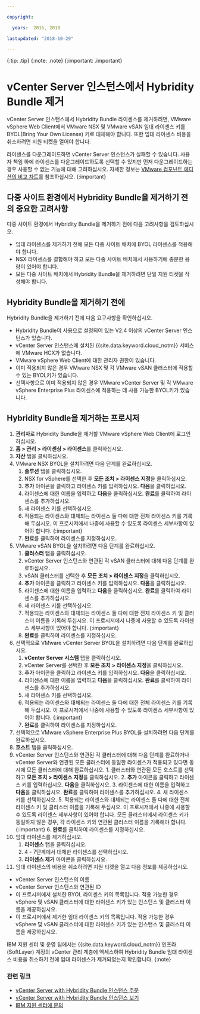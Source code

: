 ```yaml
---

copyright:

  years:  2016, 2018

lastupdated: "2018-10-29"

---
```


{:tip: .tip}
{:note: .note}
{:important: .important}

# vCenter Server 인스턴스에서 Hybridity Bundle 제거

vCenter Server 인스턴스에서 Hybridity Bundle 라이센스를 제거하려면, VMware vSphere Web Client에서 VMware NSX 및 VMware vSAN 임대 라이센스 키를 BYOL(Bring Your Own License) 키로 대체해야 합니다. 또한 임대 라이센스 비용을 취소하려면 지원 티켓을 열어야 합니다.

라이센스를 다운그레이드하면 vCenter Server 인스턴스가 실패할 수 있습니다. 사용자 책임 하에 라이센스를 다운그레이드하도록 선택할 수 있지만 먼저 다운그레이드하는 경우 사용할 수 없는 기능에 대해 고려하십시오. 자세한 정보는 [VMware 컴포넌트 에디션의 비교 차트](../archiref/solution/appendix.html)를 참조하십시오.
{:important}

## 다중 사이트 환경에서 Hybridity Bundle을 제거하기 전의 중요한 고려사항

다중 사이트 환경에서 Hybridity Bundle을 제거하기 전에 다음 고려사항을 검토하십시오.

* 임대 라이센스를 제거하기 전에 모든 다중 사이트 배치에 BYOL 라이센스를 적용해야 합니다.
* NSX 라이센스를 결합해야 하고 모든 다중 사이트 배치에서 사용하기에 충분한 용량이 있어야 합니다.
* 모든 다중 사이트 배치에서 Hybridity Bundle을 제거하려면 단일 지원 티켓을 작성해야 합니다.

## Hybridity Bundle을 제거하기 전에

Hybridity Bundle을 제거하기 전에 다음 요구사항을 확인하십시오.

* Hybridity Bundle이 사용으로 설정되어 있는 V2.4 이상의 vCenter Server 인스턴스가 있습니다.
* vCenter Server 인스턴스에 설치된 {{site.data.keyword.cloud_notm}} 서비스에 VMware HCX가 없습니다.
* VMware vSphere Web Client에 대한 관리자 권한이 있습니다.
* 이미 적용되지 않은 경우 VMware NSX 및 각 VMware vSAN 클러스터에 적용할 수 있는 BYOL키가 있습니다.
* 선택사항으로 이미 적용되지 않은 경우 VMware vCenter Server 및 각 VMware vSphere Enterprise Plus 라이센스에 적용하는 데 사용 가능한 BYOL키가 있습니다.

## Hybridity Bundle을 제거하는 프로시저

1. **관리자**로 Hybridity Bundle을 제거할 VMware vSphere Web Client에 로그인하십시오.
2. **홈 > 관리 > 라이센싱 > 라이센스**를 클릭하십시오.
3. **자산** 탭을 클릭하십시오.
4. VMware NSX BYOL을 설치하려면 다음 단계를 완료하십시오.
   1. **솔루션** 탭을 클릭하십시오.
   2. NSX for vSphere를 선택한 후 **모든 조치 > 라이센스 지정**을 클릭하십시오.
   3. **추가** 아이콘을 클릭하고 라이센스 키를 입력하십시오. **다음**을 클릭하십시오.
   4. 라이센스에 대한 이름을 입력하고 **다음**을 클릭하십시오. **완료**를 클릭하여 라이센스를 추가하십시오.
   5. 새 라이센스 키를 선택하십시오.
   6. 적용되는 라이센스와 대체되는 라이센스 둘 다에 대한 전체 라이센스 키를 기록해 두십시오. 이 프로시저에서 나중에 사용할 수 있도록 라이센스 세부사항이 있어야 합니다.
   {:important}
   7. **완료**를 클릭하여 라이센스를 지정하십시오.
5. VMware vSAN BYOL을 설치하려면 다음 단계를 완료하십시오.
   1. **클러스터** 탭을 클릭하십시오.
   2. vCenter Server 인스턴스와 연관된 각 vSAN 클러스터에 대해 다음 단계를 완료하십시오.
    1. vSAN 클러스터를 선택한 후 **모든 조치 > 라이센스 지정**을 클릭하십시오.
    2. **추가** 아이콘을 클릭하고 라이센스 키를 입력하십시오. **다음**을 클릭하십시오.
    3. 라이센스에 대한 이름을 입력하고 **다음**을 클릭하십시오. **완료**를 클릭하여 라이센스를 추가하십시오.
    4. 새 라이센스 키를 선택하십시오.
    5. 적용되는 라이센스와 대체되는 라이센스 둘 다에 대한 전체 라이센스 키 및 클러스터 이름을 기록해 두십시오.
    이 프로시저에서 나중에 사용할 수 있도록 라이센스 세부사항이 있어야 합니다.
   {:important}
    6. **완료**를 클릭하여 라이센스를 지정하십시오.
6. 선택적으로 VMware vCenter Server BYOL을 설치하려면 다음 단계를 완료하십시오.
   1. **vCenter Server 시스템** 탭을 클릭하십시오.
   2. vCenter Server를 선택한 후 **모든 조치 > 라이센스 지정**을 클릭하십시오.
   3. **추가** 아이콘을 클릭하고 라이센스 키를 입력하십시오. **다음**을 클릭하십시오.
   4. 라이센스에 대한 이름을 입력하고 **다음**을 클릭하십시오. **완료**를 클릭하여 라이센스를 추가하십시오.
   5. 새 라이센스 키를 선택하십시오.
   6. 적용되는 라이센스와 대체되는 라이센스 둘 다에 대한 전체 라이센스 키를 기록해 두십시오. 이 프로시저에서 나중에 사용할 수 있도록 라이센스 세부사항이 있어야 합니다.
   {:important}
   7. **완료**를 클릭하여 라이센스를 지정하십시오.
7. 선택적으로 VMware vSphere Enterprise Plus BYOL을 설치하려면 다음 단계를 완료하십시오.
  1. **호스트** 탭을 클릭하십시오.
  2. vCenter Server 인스턴스와 연관된 각 클러스터에 대해 다음 단계를 완료하거나 vCenter Server와 연관된 모든 클러스터에 동일한 라이센스가 적용되고 있다면 동시에 모든 클러스터에 대해 완료하십시오.
    1. 클러스터와 연관된 모든 호스트를 선택하고 **모든 조치 > 라이센스 지정**을 클릭하십시오.
    2. **추가** 아이콘을 클릭하고 라이센스 키를 입력하십시오. **다음**을 클릭하십시오.
    3. 라이센스에 대한 이름을 입력하고 **다음**을 클릭하십시오. **완료**를 클릭하여 라이센스를 추가하십시오.
    4. 새 라이센스 키를 선택하십시오.
    5. 적용되는 라이센스와 대체되는 라이센스 둘 다에 대한 전체 라이센스 키 및 클러스터 이름을 기록해 두십시오.
    이 프로시저에서 나중에 사용할 수 있도록 라이센스 세부사항이 있어야 합니다. 모든 클러스터에서 라이센스 키가 동일하지 않은 경우, 각 라이센스 키와 연관된 클러스터 이름을 기록해야 합니다.
    {:important}
    6. **완료**를 클릭하여 라이센스를 지정하십시오.
8. 임대 라이센스를 제거하십시오.
   1. **라이센스** 탭을 클릭하십시오.
   2. 4 - 7단계에서 대체한 라이센스를 선택하십시오.
   3. **라이센스 제거** 아이콘을 클릭하십시오.
9. 임대 라이센스의 비용을 취소하려면 지원 티켓을 열고 다음 정보를 제공하십시오.
  * vCenter Server 인스턴스의 이름
  * vCenter Server 인스턴스와 연관된 ID
  * 이 프로시저에서 설치한 BYOL 라이센스 키의 목록입니다. 적용 가능한 경우 vSphere 및 vSAN 클러스터에 대한 라이센스 키가 있는 인스턴스 및 클러스터 이름을 제공하십시오.
  * 이 프로시저에서 제거한 임대 라이센스 키의 목록입니다. 적용 가능한 경우 vSphere 및 vSAN 클러스터에 대한 라이센스 키가 있는 인스턴스 및 클러스터 이름을 제공하십시오.

  IBM 지원 센터 및 운영 팀에서는 {{site.data.keyword.cloud_notm}} 인프라(SoftLayer) 계정의 vCenter 관리 계층에 액세스하여 Hybridity Bundle 임대 라이센스 비용을 취소하기 전에 임대 라이센스가 제거되었는지 확인합니다.
  {:note}

### 관련 링크

* [vCenter Server with Hybridity Bundle 인스턴스 주문](vc_hybrid_orderinginstance.html)
* [vCenter Server with Hybridity Bundle 인스턴스 보기](vc_hybrid_viewinginstances.html)
* [IBM 지원 센터에 문의](../vmonic/trbl_support.html)
